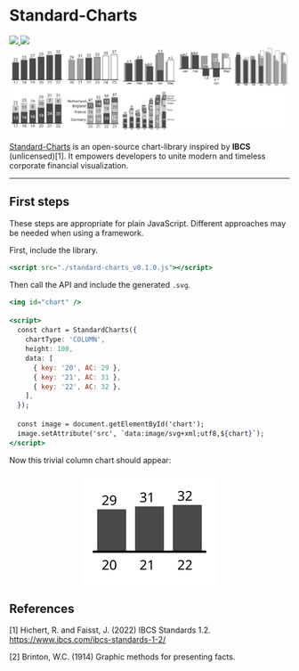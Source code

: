 # Standard-Charts

<a href="https://github.com/ruqzuq/standard-charts/tree/main/dist">
<img src="https://img.shields.io/badge/download-standard--charts-%23009933?style=flat-square">
</a>
<a href="https://ruqzuq.com/standard-charts">
<img src="https://img.shields.io/badge/test-templates-%230066cc?style=flat-square">
</a>

<a href="https://ruqzuq.com/standard-charts" align="center">
<img src="./src/documentation/banner.png">
</a>

[Standard-Charts](https://ruqzuq.com/standard-charts) is an open-source chart-library inspired by **IBCS** (unlicensed)[1]. It empowers developers to unite modern and timeless corporate financial visualization.

---

## First steps

These steps are appropriate for plain JavaScript. Different approaches may be needed when using a framework.

First, include the library.

```jsx
<script src="./standard-charts_v0.1.0.js"></script>
```

Then call the API and include the generated `.svg`.

```jsx
<img id="chart" />

<script>
  const chart = StandardCharts({
    chartType: 'COLUMN',
    height: 100,
    data: [
      { key: '20', AC: 29 },
      { key: '21', AC: 31 },
      { key: '22', AC: 32 },
    ],
  });

  const image = document.getElementById('chart');
  image.setAttribute('src', `data:image/svg+xml;utf8,${chart}`);
</script>
```

Now this trivial column chart should appear:

<div align="center">
<img src="./src/documentation/trivialExample.svg" style="background-color:white;">
</div>

## References

[1] Hichert, R. and Faisst, J. (2022) IBCS Standards 1.2. https://www.ibcs.com/ibcs-standards-1-2/

[2] Brinton, W.C. (1914) Graphic methods for presenting facts.
